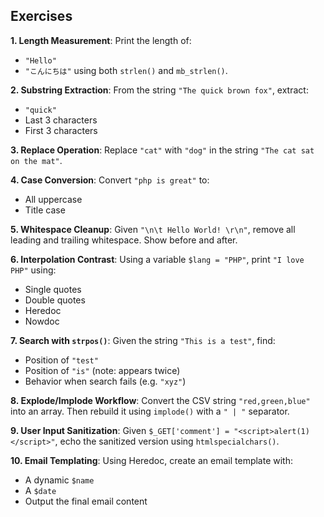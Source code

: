 ## **Exercises**

**1. Length Measurement**: Print the length of:
- `"Hello"`
- `"こんにちは"` using both `strlen()` and `mb_strlen()`.

**2. Substring Extraction**: From the string `"The quick brown fox"`, extract:
- `"quick"`
- Last 3 characters
- First 3 characters

**3. Replace Operation**: Replace `"cat"` with `"dog"` in the string `"The cat sat on the mat"`.

**4. Case Conversion**: Convert `"php is great"` to:
- All uppercase
- Title case

**5. Whitespace Cleanup**: Given `"\n\t Hello World! \r\n"`, remove all leading and trailing whitespace. Show before and after.

**6. Interpolation Contrast**: Using a variable `$lang = "PHP"`, print `"I love PHP"` using:
- Single quotes
- Double quotes
- Heredoc
- Nowdoc

**7. Search with `strpos()`**: Given the string `"This is a test"`, find:
- Position of `"test"`
- Position of `"is"` (note: appears twice)
- Behavior when search fails (e.g. `"xyz"`)

**8. Explode/Implode Workflow**: Convert the CSV string `"red,green,blue"` into an array. Then rebuild it using `implode()` with a `" | "` separator.

**9. User Input Sanitization**: Given `$_GET['comment'] = "<script>alert(1)</script>"`, echo the sanitized version using `htmlspecialchars()`.

**10. Email Templating**: Using Heredoc, create an email template with:
- A dynamic `$name`
- A `$date`
- Output the final email content
